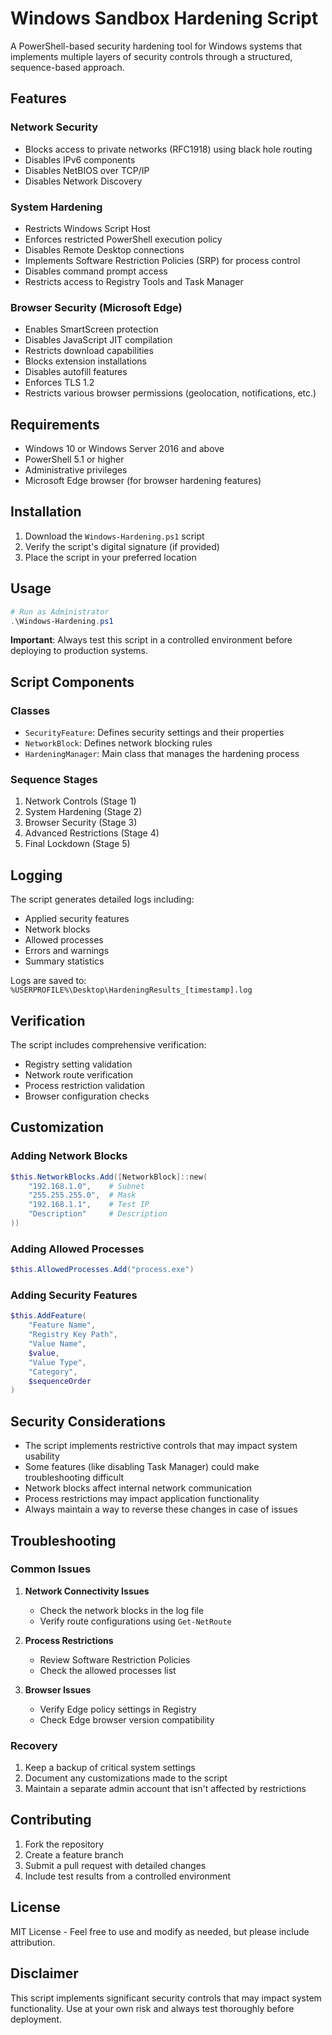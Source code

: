# Windows Sandbox Hardening Script

A PowerShell-based security hardening tool for Windows systems that implements multiple layers of security controls through a structured, sequence-based approach.

## Features

### Network Security
- Blocks access to private networks (RFC1918) using black hole routing
- Disables IPv6 components
- Disables NetBIOS over TCP/IP
- Disables Network Discovery

### System Hardening
- Restricts Windows Script Host
- Enforces restricted PowerShell execution policy
- Disables Remote Desktop connections
- Implements Software Restriction Policies (SRP) for process control
- Disables command prompt access
- Restricts access to Registry Tools and Task Manager

### Browser Security (Microsoft Edge)
- Enables SmartScreen protection
- Disables JavaScript JIT compilation
- Restricts download capabilities
- Blocks extension installations
- Disables autofill features
- Enforces TLS 1.2
- Restricts various browser permissions (geolocation, notifications, etc.)

## Requirements

- Windows 10 or Windows Server 2016 and above
- PowerShell 5.1 or higher
- Administrative privileges
- Microsoft Edge browser (for browser hardening features)

## Installation

1. Download the `Windows-Hardening.ps1` script
2. Verify the script's digital signature (if provided)
3. Place the script in your preferred location

## Usage

```powershell
# Run as Administrator
.\Windows-Hardening.ps1
```

**Important**: Always test this script in a controlled environment before deploying to production systems.

## Script Components

### Classes
- `SecurityFeature`: Defines security settings and their properties
- `NetworkBlock`: Defines network blocking rules
- `HardeningManager`: Main class that manages the hardening process

### Sequence Stages
1. Network Controls (Stage 1)
2. System Hardening (Stage 2)
3. Browser Security (Stage 3)
4. Advanced Restrictions (Stage 4)
5. Final Lockdown (Stage 5)

## Logging

The script generates detailed logs including:
- Applied security features
- Network blocks
- Allowed processes
- Errors and warnings
- Summary statistics

Logs are saved to: `%USERPROFILE%\Desktop\HardeningResults_[timestamp].log`

## Verification

The script includes comprehensive verification:
- Registry setting validation
- Network route verification
- Process restriction validation
- Browser configuration checks

## Customization

### Adding Network Blocks
```powershell
$this.NetworkBlocks.Add([NetworkBlock]::new(
    "192.168.1.0",    # Subnet
    "255.255.255.0",  # Mask
    "192.168.1.1",    # Test IP
    "Description"     # Description
))
```

### Adding Allowed Processes
```powershell
$this.AllowedProcesses.Add("process.exe")
```

### Adding Security Features
```powershell
$this.AddFeature(
    "Feature Name",
    "Registry Key Path",
    "Value Name",
    $value,
    "Value Type",
    "Category",
    $sequenceOrder
)
```

## Security Considerations

- The script implements restrictive controls that may impact system usability
- Some features (like disabling Task Manager) could make troubleshooting difficult
- Network blocks affect internal network communication
- Process restrictions may impact application functionality
- Always maintain a way to reverse these changes in case of issues

## Troubleshooting

### Common Issues
1. **Network Connectivity Issues**
   - Check the network blocks in the log file
   - Verify route configurations using `Get-NetRoute`

2. **Process Restrictions**
   - Review Software Restriction Policies
   - Check the allowed processes list

3. **Browser Issues**
   - Verify Edge policy settings in Registry
   - Check Edge browser version compatibility

### Recovery
1. Keep a backup of critical system settings
2. Document any customizations made to the script
3. Maintain a separate admin account that isn't affected by restrictions

## Contributing

1. Fork the repository
2. Create a feature branch
3. Submit a pull request with detailed changes
4. Include test results from a controlled environment

## License

MIT License - Feel free to use and modify as needed, but please include attribution.

## Disclaimer

This script implements significant security controls that may impact system functionality. Use at your own risk and always test thoroughly before deployment.
